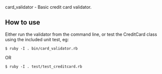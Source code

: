 card_validator - Basic credit card validator.

## How to use

Either run the validator from the command line, or test the CreditCard class
using the included unit test, eg:

    $ ruby -I . bin/card_validator.rb

OR

    $ ruby -I . test/test_creditcard.rb

